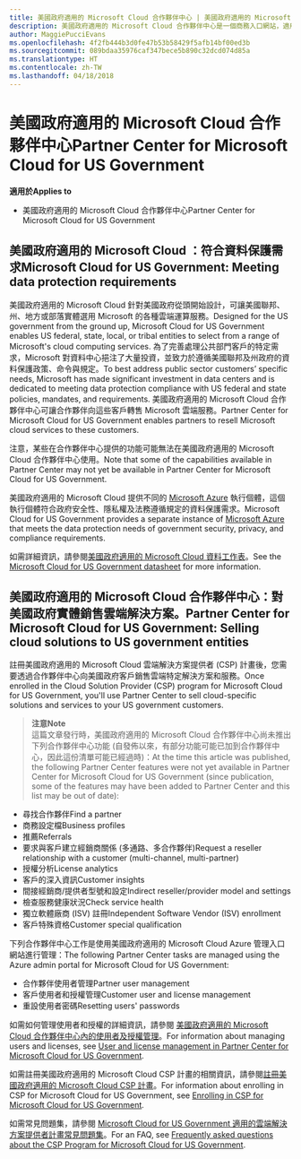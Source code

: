 ```yaml
---
title: 美國政府適用的 Microsoft Cloud 合作夥伴中心 | 美國政府適用的 Microsoft Cloud 合作夥伴中心
description: 美國政府適用的 Microsoft Cloud 合作夥伴中心是一個商務入口網站，適用於希望向美國政府機構客戶提供 Microsoft 雲端解決方案的 Microsoft 合作夥伴。
author: MaggiePucciEvans
ms.openlocfilehash: 4f2fb444b3d0fe47b53b58429f5afb14bf00ed3b
ms.sourcegitcommit: 089bdaa35976caf347bece5b890c32dcd074d85a
ms.translationtype: HT
ms.contentlocale: zh-TW
ms.lasthandoff: 04/18/2018
---
```

# <a name="partner-center-for-microsoft-cloud-for-us-government"></a><span data-ttu-id="d1278-103">美國政府適用的 Microsoft Cloud 合作夥伴中心</span><span class="sxs-lookup"><span data-stu-id="d1278-103">Partner Center for Microsoft Cloud for US Government</span></span>

**<span data-ttu-id="d1278-104">適用於</span><span class="sxs-lookup"><span data-stu-id="d1278-104">Applies to</span></span>**

-  <span data-ttu-id="d1278-105">美國政府適用的 Microsoft Cloud 合作夥伴中心</span><span class="sxs-lookup"><span data-stu-id="d1278-105">Partner Center for Microsoft Cloud for US Government</span></span>

## <a name="microsoft-cloud-for-us-government-meeting-data-protection-requirements"></a><span data-ttu-id="d1278-106">美國政府適用的 Microsoft Cloud ：符合資料保護需求</span><span class="sxs-lookup"><span data-stu-id="d1278-106">Microsoft Cloud for US Government: Meeting data protection requirements</span></span> 

<span data-ttu-id="d1278-107">美國政府適用的 Microsoft Cloud 針對美國政府從頭開始設計，可讓美國聯邦、州、地方或部落實體選用 Microsoft 的各種雲端運算服務。</span><span class="sxs-lookup"><span data-stu-id="d1278-107">Designed for the US government from the ground up, Microsoft Cloud for US Government enables US federal, state, local, or tribal entities to select from a range of Microsoft's cloud computing services.</span></span> <span data-ttu-id="d1278-108">為了完善處理公共部門客戶的特定需求，Microsoft 對資料中心挹注了大量投資，並致力於遵循美國聯邦及州政府的資料保護政策、命令與規定。</span><span class="sxs-lookup"><span data-stu-id="d1278-108">To best address public sector customers’ specific needs, Microsoft has made significant investment in data centers and is dedicated to meeting data protection compliance with US federal and state policies, mandates, and requirements.</span></span> <span data-ttu-id="d1278-109">美國政府適用的 Microsoft Cloud 合作夥伴中心可讓合作夥伴向這些客戶轉售 Microsoft 雲端服務。</span><span class="sxs-lookup"><span data-stu-id="d1278-109">Partner Center for Microsoft Cloud for US Government enables partners to resell Microsoft cloud services to these customers.</span></span>

<span data-ttu-id="d1278-110">注意，某些在合作夥伴中心提供的功能可能無法在美國政府適用的 Microsoft Cloud 合作夥伴中心使用。</span><span class="sxs-lookup"><span data-stu-id="d1278-110">Note that some of the capabilities available in Partner Center may not yet be available in Partner Center for Microsoft Cloud for US Government.</span></span>

<span data-ttu-id="d1278-111">美國政府適用的 Microsoft Cloud 提供不同的 [Microsoft Azure](https://azure.microsoft.com/en-us/overview/clouds/government/) 執行個體，這個執行個體符合政府安全性、隱私權及法務遵循規定的資料保護需求。</span><span class="sxs-lookup"><span data-stu-id="d1278-111">Microsoft Cloud for US Government provides a separate instance of [Microsoft Azure](https://azure.microsoft.com/en-us/overview/clouds/government/) that meets the data protection needs of government security, privacy, and compliance requirements.</span></span> 

<span data-ttu-id="d1278-112">如需詳細資訊，請參閱[美國政府適用的 Microsoft Cloud 資料工作表](http://download.microsoft.com/download/C/9/C/C9CA3002-DFC4-4ADA-841F-DF42AEC042FB/Microsoft_Azure_Government_Datasheet_EN_US.PDF)。</span><span class="sxs-lookup"><span data-stu-id="d1278-112">See the [Microsoft Cloud for US Government datasheet](http://download.microsoft.com/download/C/9/C/C9CA3002-DFC4-4ADA-841F-DF42AEC042FB/Microsoft_Azure_Government_Datasheet_EN_US.PDF) for more information.</span></span>

## <a name="partner-center-for-microsoft-cloud-for-us-government-selling-cloud-solutions-to-us-government-entities"></a><span data-ttu-id="d1278-113">美國政府適用的 Microsoft Cloud 合作夥伴中心：對美國政府實體銷售雲端解決方案。</span><span class="sxs-lookup"><span data-stu-id="d1278-113">Partner Center for Microsoft Cloud for US Government: Selling cloud solutions to US government entities</span></span>

<span data-ttu-id="d1278-114">註冊美國政府適用的 Microsoft Cloud 雲端解決方案提供者 (CSP) 計畫後，您需要透過合作夥伴中心向美國政府客戶銷售雲端特定解決方案和服務。</span><span class="sxs-lookup"><span data-stu-id="d1278-114">Once enrolled in the Cloud Solution Provider (CSP) program for Microsoft Cloud for US Government, you'll use Partner Center to sell cloud-specific solutions and services to your US government customers.</span></span> 

>**<span data-ttu-id="d1278-115">注意</span><span class="sxs-lookup"><span data-stu-id="d1278-115">Note</span></span>**<br>
<span data-ttu-id="d1278-116">這篇文章發行時，美國政府適用的 Microsoft Cloud 合作夥伴中心尚未推出下列合作夥伴中心功能 (自發佈以來，有部分功能可能已加到合作夥伴中心，因此這份清單可能已經過時)：</span><span class="sxs-lookup"><span data-stu-id="d1278-116">At the time this article was published, the following Partner Center features were not yet available in Partner Center for Microsoft Cloud for US Government (since publication, some of the features may have been added to Partner Center and this list may be out of date):</span></span>

- <span data-ttu-id="d1278-117">尋找合作夥伴</span><span class="sxs-lookup"><span data-stu-id="d1278-117">Find a partner</span></span>
- <span data-ttu-id="d1278-118">商務設定檔</span><span class="sxs-lookup"><span data-stu-id="d1278-118">Business profiles</span></span>
- <span data-ttu-id="d1278-119">推薦</span><span class="sxs-lookup"><span data-stu-id="d1278-119">Referrals</span></span>
- <span data-ttu-id="d1278-120">要求與客戶建立經銷商關係 (多通路、多合作夥伴)</span><span class="sxs-lookup"><span data-stu-id="d1278-120">Request a reseller relationship with a customer (multi-channel, multi-partner)</span></span>
- <span data-ttu-id="d1278-121">授權分析</span><span class="sxs-lookup"><span data-stu-id="d1278-121">License analytics</span></span>
- <span data-ttu-id="d1278-122">客戶的深入資訊</span><span class="sxs-lookup"><span data-stu-id="d1278-122">Customer insights</span></span>
- <span data-ttu-id="d1278-123">間接經銷商/提供者型號和設定</span><span class="sxs-lookup"><span data-stu-id="d1278-123">Indirect reseller/provider model and settings</span></span>
- <span data-ttu-id="d1278-124">檢查服務健康狀況</span><span class="sxs-lookup"><span data-stu-id="d1278-124">Check service health</span></span>
- <span data-ttu-id="d1278-125">獨立軟體廠商 (ISV) 註冊</span><span class="sxs-lookup"><span data-stu-id="d1278-125">Independent Software Vendor (ISV) enrollment</span></span>
- <span data-ttu-id="d1278-126">客戶特殊資格</span><span class="sxs-lookup"><span data-stu-id="d1278-126">Customer special qualification</span></span>

<span data-ttu-id="d1278-127">下列合作夥伴中心工作是使用美國政府適用的 Microsoft Cloud Azure 管理入口網站進行管理：</span><span class="sxs-lookup"><span data-stu-id="d1278-127">The following Partner Center tasks are managed using the Azure admin portal for Microsoft Cloud for US Government:</span></span> 

-   <span data-ttu-id="d1278-128">合作夥伴使用者管理</span><span class="sxs-lookup"><span data-stu-id="d1278-128">Partner user management</span></span>
-   <span data-ttu-id="d1278-129">客戶使用者和授權管理</span><span class="sxs-lookup"><span data-stu-id="d1278-129">Customer user and license management</span></span>
-   <span data-ttu-id="d1278-130">重設使用者密碼</span><span class="sxs-lookup"><span data-stu-id="d1278-130">Resetting users' passwords</span></span>

<span data-ttu-id="d1278-131">如需如何管理使用者和授權的詳細資訊，請參閱 [美國政府適用的 Microsoft Cloud 合作夥伴中心內的使用者及授權管理](user-management-in-partner-center-for-microsoft-us-govt-cloud.md)。</span><span class="sxs-lookup"><span data-stu-id="d1278-131">For information about managing users and licenses, see [User and license management in Partner Center for Microsoft Cloud for US Government](user-management-in-partner-center-for-microsoft-us-govt-cloud.md).</span></span>

<span data-ttu-id="d1278-132">如需註冊美國政府適用的 Microsoft Cloud CSP 計畫的相關資訊，請參閱[註冊美國政府適用的 Microsoft Cloud CSP 計畫](enroll-in-csp-for-microsoft-us-govt-cloud.md)。</span><span class="sxs-lookup"><span data-stu-id="d1278-132">For information about enrolling in CSP for Microsoft Cloud for US Government, see [Enrolling in CSP for Microsoft Cloud for US Government](enroll-in-csp-for-microsoft-us-govt-cloud.md).</span></span>

<span data-ttu-id="d1278-133">如需常見問題集，請參閱 [Microsoft Cloud for US Government 適用的雲端解決方案提供者計畫常見問題集](faq-for-us-govt-cloud.md)。</span><span class="sxs-lookup"><span data-stu-id="d1278-133">For an FAQ, see [Frequently asked questions about the CSP Program for Microsoft Cloud for US Government](faq-for-us-govt-cloud.md).</span></span>